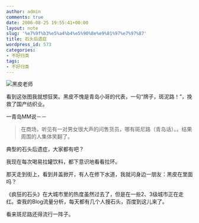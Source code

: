 ```yaml
---
author: admin
comments: true
date: 2006-08-25 19:55:41+00:00
layout: note
slug: '%e7%9f%b3%e5%a4%b4%e5%90%8e%e9%81%97%e7%97%87'
title: 石头后遗症
wordpress_id: 573
categories:
- 不好归类
tags:
- 不好归类
---
```


![黑皮老师](http://photo7.yupoo.com/20060826/032839_695662871.jpg)

看到这张图我就想狂笑。黑皮不愧是青岛小哥的代表，一句“牌子，斑泥路！”，挽救了国产纺织业。

一青岛MM说－－




<blockquote>在商场，听见有一对男女很大声的问售货员，哪有斑尼路（青岛话）。。结果周围的人集体笑翻了。</blockquote>



典型的石头后遗症，大家都有吧？

我现在每次喝易拉罐饮料，都下意识地看看拉环。

那天走到街上，看到井盖掀开，有人在修下水道，我就问身边一朋友：黑皮在里面吗？

《疯狂的石头》在大城市里的热度虽然过去了，但是在一些2、3级城市正在走红。查我的Blog流量分析，每天都有几个人搜石头，百度到这儿来了。

看来斑尼路还得流行一阵子。


